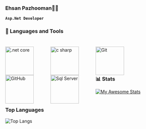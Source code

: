 ### Ehsan Pazhooman👨‍💻

**`Asp.Net Developer`**

### 🧰 Languages and Tools
#

<img align="left" alt=".net core" width="90px" style="padding-right:50px;" src="https://cdn.jsdelivr.net/gh/devicons/devicon@latest/icons/dotnetcore/dotnetcore-original.svg"/>
<img align="left" alt="c sharp" width="90px" style="padding-right:50px;" src="https://cdn.jsdelivr.net/gh/devicons/devicon@latest/icons/csharp/csharp-original.svg"/>
<img align="left" alt="Git" width="90px" style="padding-right:50px;" src="https://cdn.jsdelivr.net/gh/devicons/devicon/icons/git/git-original.svg" />
<img align="left" alt="GitHub" width="90px" style="padding-right:50px;" src="https://cdn.jsdelivr.net/gh/devicons/devicon/icons/github/github-original.svg" />
<img align="left" alt="Sql Server" width="90px" style="padding-right:50px;" src="https://cdn.jsdelivr.net/gh/devicons/devicon@latest/icons/microsoftsqlserver/microsoftsqlserver-original.svg" />

<br /> 
<br />
<br />

#

### 📊 Stats
[![My Awesome Stats](https://awesome-github-stats.azurewebsites.net/user-stats/EhsanPazhooman?cardType=github&theme=midnight-purple&preferLogin=false)](https://git.io/awesome-stats-card)<br>

#

### Top Languages

 ![Top Langs](https://github-readme-stats.vercel.app/api/top-langs/?username=EhsanPazhooman&hide=javascript,java&theme=midnight-purple)
